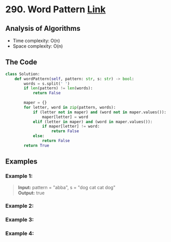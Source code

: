 # 290. Word Pattern [Link](https://leetcode.com/problems/word-pattern/)

## Analysis of Algorithms
 - Time complexity: O(n)
 - Space complexity: O(n)

## The Code

```Python
class Solution:
    def wordPattern(self, pattern: str, s: str) -> bool:
        words = s.split(' ')
        if len(pattern) != len(words):
            return False
        
        maper = {}
        for letter, word in zip(pattern, words):
            if (letter not in maper) and (word not in maper.values()):
                maper[letter] = word
            elif (letter in maper) and (word in maper.values()):
                if maper[letter] != word:
                    return False
            else:
                return False
        return True
```

## Examples

### Example 1:
> **Input:** pattern = "abba", s = "dog cat cat dog"<br/>
> **Output:** true
### Example 2:

### Example 3:

### Example 4:

